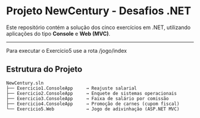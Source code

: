 #  Projeto NewCentury - Desafios .NET

Este repositório contém a solução dos cinco exercícios em .NET, utilizando aplicações do tipo **Console** e **Web (MVC)**.

---

Para executar o Exercicio5 use a rota /jogo/index

## Estrutura do Projeto

```plaintext
NewCentury.sln
├── Exercicio1.ConsoleApp     → Reajuste salarial
├── Exercicio2.ConsoleApp     → Enquete de sistemas operacionais
├── Exercicio3.ConsoleApp     → Faixa de salário por comissão
├── Exercicio4.ConsoleApp     → Promoção de carnes (cupom fiscal)
└── Exercicio5.Web            → Jogo de adivinhação (ASP.NET MVC)
